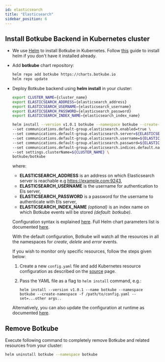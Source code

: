 ```yaml
---
id: elasticsearch
title: "Elasticsearch"
sidebar_position: 6
---
```


## Install Botkube Backend in Kubernetes cluster

- We use [Helm](https://helm.sh/) to install Botkube in Kubernetes. Follow [this](https://docs.helm.sh/using_helm/#installing-helm) guide to install helm if you don't have it installed already.
- Add **botkube** chart repository:

  ```bash
  helm repo add botkube https://charts.botkube.io
  helm repo update
  ```

- Deploy Botkube backend using **helm install** in your cluster:

  ```bash
  export CLUSTER_NAME={cluster_name}
  export ELASTICSEARCH_ADDRESS={elasticsearch_address}
  export ELASTICSEARCH_USERNAME={elasticsearch_username}
  export ELASTICSEARCH_PASSWORD={elasticsearch_password}
  export ELASTICSEARCH_INDEX_NAME={elasticsearch_index_name}

  helm install --version v1.0.1 botkube --namespace botkube --create-namespace \
  --set communications.default-group.elasticsearch.enabled=true \
  --set communications.default-group.elasticsearch.server=${ELASTICSEARCH_ADDRESS} \
  --set communications.default-group.elasticsearch.username=${ELASTICSEARCH_USERNAME} \
  --set communications.default-group.elasticsearch.password=${ELASTICSEARCH_PASSWORD} \
  --set communications.default-group.elasticsearch.indices.default.name=${ELASTICSEARCH_INDEX_NAME} \
  --set settings.clusterName=${CLUSTER_NAME} \
  botkube/botkube
  ```

  where:

  - **ELASTICSEARCH_ADDRESS** is an address on which Elasticsearch server is reachable e.g https://example.com:9243,
  - **ELASTICSEARCH_USERNAME** is the username for authentication to Els server,
  - **ELASTICSEARCH_PASSWORD** is a password for the username to authenticate with Els server,
  - **ELASTICSEARCH_INDEX_NAME** _(optional)_ is an index name on which Botkube events will be stored _(default: botkube)_.

  Configuration syntax is explained [here](../../configuration).
  Full Helm chart parameters list is documented [here](../../configuration/helm-chart-parameters).

  With the default configuration, Botkube will watch all the resources in all the namespaces for _create_, _delete_ and _error_ events.

  If you wish to monitor only specific resources, follow the steps given below:

  1. Create a new `config.yaml` file and add Kubernetes resource configuration as described on the [source](../../configuration/source) page.
  2. Pass the YAML file as a flag to `helm install` command, e.g.:

     ```
     helm install --version v1.0.1 --name botkube --namespace botkube --create-namespace -f /path/to/config.yaml --set=...other args..
     ```

  Alternatively, you can also update the configuration at runtime as documented [here](../../configuration/#updating-the-configuration-at-runtime).

## Remove Botkube

Execute following command to completely remove Botkube and related resources from your cluster:

```bash
helm uninstall botkube --namespace botkube
```
